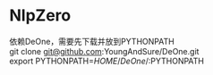 # NlpZero

依赖DeOne，需要先下载并放到PYTHONPATH  
git clone git@github.com:YoungAndSure/DeOne.git  
export PYTHONPATH=$HOME/DeOne/:$PYTHONPATH  